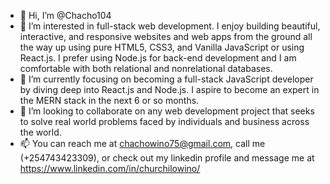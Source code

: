 - 👋 Hi, I’m @Chacho104
- 👀 I’m interested in full-stack web development. I enjoy building beautiful, interactive, and responsive websites and web apps from the ground all the way up using pure HTML5, CSS3, and Vanilla JavaScript or using React.js. I prefer using Node.js for back-end development and I am comfortable with both relational and nonrelational databases.
- 🌱 I’m currently focusing on becoming a full-stack JavaScript developer by diving deep into React.js and Node.js. I aspire to become an expert in the MERN stack in the next 6 or so months.
- 💞️ I’m looking to collaborate on any web development project that seeks to solve real world problems faced by individuals and business across the world.
- 📫 You can reach me at chachowino75@gmail.com, call me (+254743423309), or check out my linkedin profile and message me at https://www.linkedin.com/in/churchilowino/

<!---
Chacho104/Chacho104 is a ✨ special ✨ repository because its `README.md` (this file) appears on your GitHub profile.
You can click the Preview link to take a look at your changes.
--->
